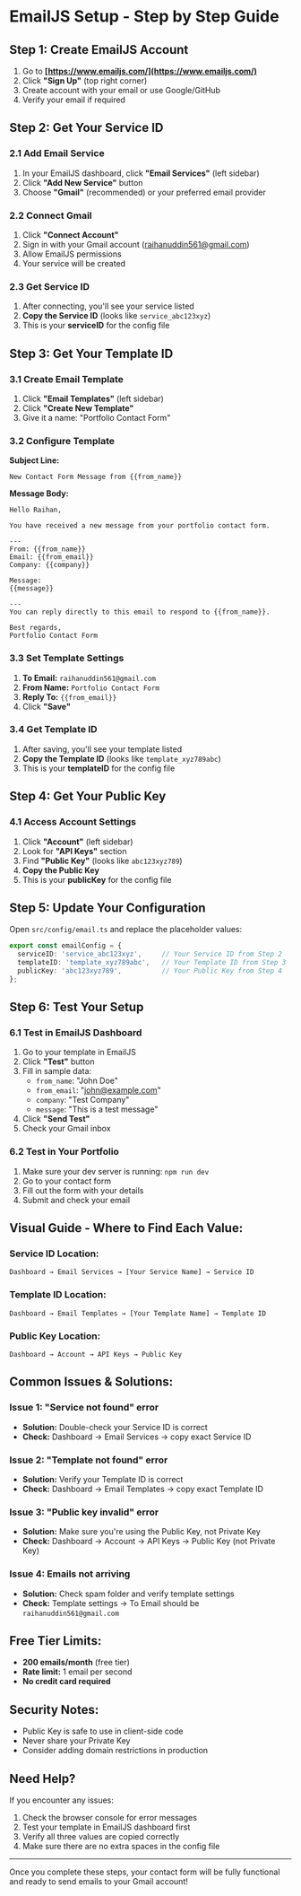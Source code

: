 # EmailJS Setup - Step by Step Guide

## Step 1: Create EmailJS Account

1. Go to **[https://www.emailjs.com/](https://www.emailjs.com/)**
2. Click **"Sign Up"** (top right corner)
3. Create account with your email or use Google/GitHub
4. Verify your email if required

## Step 2: Get Your Service ID

### 2.1 Add Email Service
1. In your EmailJS dashboard, click **"Email Services"** (left sidebar)
2. Click **"Add New Service"** button
3. Choose **"Gmail"** (recommended) or your preferred email provider

### 2.2 Connect Gmail
1. Click **"Connect Account"** 
2. Sign in with your Gmail account (raihanuddin561@gmail.com)
3. Allow EmailJS permissions
4. Your service will be created

### 2.3 Get Service ID
1. After connecting, you'll see your service listed
2. **Copy the Service ID** (looks like `service_abc123xyz`)
3. This is your **serviceID** for the config file

## Step 3: Get Your Template ID

### 3.1 Create Email Template
1. Click **"Email Templates"** (left sidebar)
2. Click **"Create New Template"**
3. Give it a name: "Portfolio Contact Form"

### 3.2 Configure Template
**Subject Line:**
```
New Contact Form Message from {{from_name}}
```

**Message Body:**
```
Hello Raihan,

You have received a new message from your portfolio contact form.

---
From: {{from_name}}
Email: {{from_email}}
Company: {{company}}

Message:
{{message}}

---
You can reply directly to this email to respond to {{from_name}}.

Best regards,
Portfolio Contact Form
```

### 3.3 Set Template Settings
1. **To Email:** `raihanuddin561@gmail.com`
2. **From Name:** `Portfolio Contact Form`
3. **Reply To:** `{{from_email}}`
4. Click **"Save"**

### 3.4 Get Template ID
1. After saving, you'll see your template listed
2. **Copy the Template ID** (looks like `template_xyz789abc`)
3. This is your **templateID** for the config file

## Step 4: Get Your Public Key

### 4.1 Access Account Settings
1. Click **"Account"** (left sidebar)
2. Look for **"API Keys"** section
3. Find **"Public Key"** (looks like `abc123xyz789`)
4. **Copy the Public Key**
5. This is your **publicKey** for the config file

## Step 5: Update Your Configuration

Open `src/config/email.ts` and replace the placeholder values:

```typescript
export const emailConfig = {
  serviceID: 'service_abc123xyz',     // Your Service ID from Step 2
  templateID: 'template_xyz789abc',   // Your Template ID from Step 3
  publicKey: 'abc123xyz789',          // Your Public Key from Step 4
};
```

## Step 6: Test Your Setup

### 6.1 Test in EmailJS Dashboard
1. Go to your template in EmailJS
2. Click **"Test"** button
3. Fill in sample data:
   - `from_name`: "John Doe"
   - `from_email`: "john@example.com"
   - `company`: "Test Company"
   - `message`: "This is a test message"
4. Click **"Send Test"**
5. Check your Gmail inbox

### 6.2 Test in Your Portfolio
1. Make sure your dev server is running: `npm run dev`
2. Go to your contact form
3. Fill out the form with your details
4. Submit and check your email

## Visual Guide - Where to Find Each Value:

### Service ID Location:
```
Dashboard → Email Services → [Your Service Name] → Service ID
```

### Template ID Location:
```
Dashboard → Email Templates → [Your Template Name] → Template ID
```

### Public Key Location:
```
Dashboard → Account → API Keys → Public Key
```

## Common Issues & Solutions:

### Issue 1: "Service not found" error
- **Solution:** Double-check your Service ID is correct
- **Check:** Dashboard → Email Services → copy exact Service ID

### Issue 2: "Template not found" error
- **Solution:** Verify your Template ID is correct
- **Check:** Dashboard → Email Templates → copy exact Template ID

### Issue 3: "Public key invalid" error
- **Solution:** Make sure you're using the Public Key, not Private Key
- **Check:** Dashboard → Account → API Keys → Public Key (not Private Key)

### Issue 4: Emails not arriving
- **Solution:** Check spam folder and verify template settings
- **Check:** Template settings → To Email should be `raihanuddin561@gmail.com`

## Free Tier Limits:
- **200 emails/month** (free tier)
- **Rate limit:** 1 email per second
- **No credit card required**

## Security Notes:
- Public Key is safe to use in client-side code
- Never share your Private Key
- Consider adding domain restrictions in production

## Need Help?
If you encounter any issues:
1. Check the browser console for error messages
2. Test your template in EmailJS dashboard first
3. Verify all three values are copied correctly
4. Make sure there are no extra spaces in the config file

---

Once you complete these steps, your contact form will be fully functional and ready to send emails to your Gmail account!
